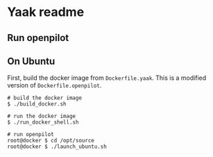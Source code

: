 # Yaak readme

## Run openpilot

## On Ubuntu

First, build the docker image from `Dockerfile.yaak`. This is a modified version
of `Dockerfile.openpilot`.

```
# build the docker image
$ ./build_docker.sh

# run the docker image
$ ./run_docker_shell.sh

# run openpilot
root@docker $ cd /opt/source
root@docker $ ./launch_ubuntu.sh
```

